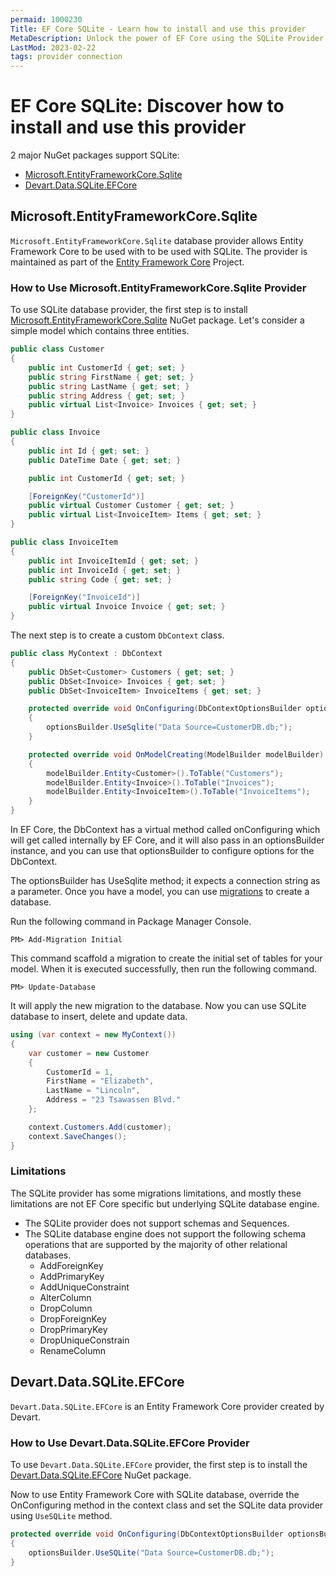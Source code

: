 ```yaml
---
permaid: 1000230
Title: EF Core SQLite - Learn how to install and use this provider
MetaDescription: Unlock the power of EF Core using the SQLite Provider. Learn how to use an SQLite database and which providers to install for entity framework core.
LastMod: 2023-02-22
tags: provider connection
---
```


# EF Core SQLite: Discover how to install and use this provider

2 major NuGet packages support SQLite:

- [Microsoft.EntityFrameworkCore.Sqlite](https://www.nuget.org/packages/Microsoft.EntityFrameworkCore.Sqlite/)
- [Devart.Data.SQLite.EFCore](https://www.nuget.org/packages/Devart.Data.SQLite.EFCore/)

## Microsoft.EntityFrameworkCore.Sqlite

`Microsoft.EntityFrameworkCore.Sqlite` database provider allows Entity Framework Core to be used with to be used with SQLite. The provider is maintained as part of the [Entity Framework Core](https://github.com/aspnet/EntityFrameworkCore) Project.

### How to Use Microsoft.EntityFrameworkCore.Sqlite Provider

To use SQLite database provider, the first step is to install [Microsoft.EntityFrameworkCore.Sqlite](https://www.nuget.org/packages/Microsoft.EntityFrameworkCore.Sqlite/) NuGet package. Let's consider a simple model which contains three entities.


```csharp
public class Customer
{
    public int CustomerId { get; set; }
    public string FirstName { get; set; }
    public string LastName { get; set; }
    public string Address { get; set; }
    public virtual List<Invoice> Invoices { get; set; }
}

public class Invoice
{
    public int Id { get; set; }
    public DateTime Date { get; set; }

    public int CustomerId { get; set; }

    [ForeignKey("CustomerId")]
    public virtual Customer Customer { get; set; }
    public virtual List<InvoiceItem> Items { get; set; }
}

public class InvoiceItem
{
    public int InvoiceItemId { get; set; }
    public int InvoiceId { get; set; }
    public string Code { get; set; }

    [ForeignKey("InvoiceId")]
    public virtual Invoice Invoice { get; set; }
}
```

The next step is to create a custom `DbContext` class.


```csharp
public class MyContext : DbContext
{
    public DbSet<Customer> Customers { get; set; }
    public DbSet<Invoice> Invoices { get; set; }
    public DbSet<InvoiceItem> InvoiceItems { get; set; }

    protected override void OnConfiguring(DbContextOptionsBuilder optionsBuilder)
    {
        optionsBuilder.UseSqlite("Data Source=CustomerDB.db;");
    }

    protected override void OnModelCreating(ModelBuilder modelBuilder)
    {
        modelBuilder.Entity<Customer>().ToTable("Customers");
        modelBuilder.Entity<Invoice>().ToTable("Invoices");
        modelBuilder.Entity<InvoiceItem>().ToTable("InvoiceItems");
    }
}
```

In EF Core, the DbContext has a virtual method called onConfiguring which will get called internally by EF Core, and it will also pass in an optionsBuilder instance, and you can use that optionsBuilder to configure options for the DbContext. 

The optionsBuilder has UseSqlite method; it expects a connection string as a parameter. Once you have a model, you can use [migrations](/migrations) to create a database.

Run the following command in Package Manager Console.

`PM> Add-Migration Initial` 

This command scaffold a migration to create the initial set of tables for your model. When it is executed successfully, then run the following command.

`PM> Update-Database`

It will apply the new migration to the database. Now you can use SQLite database to insert, delete and update data.


```csharp
using (var context = new MyContext())
{
    var customer = new Customer
    {
        CustomerId = 1,
        FirstName = "Elizabeth",
        LastName = "Lincoln",
        Address = "23 Tsawassen Blvd."
    };

    context.Customers.Add(customer);
    context.SaveChanges();
}
```

### Limitations

The SQLite provider has some migrations limitations, and mostly these limitations are not EF Core specific but underlying SQLite database engine.

 - The SQLite provider does not support schemas and Sequences. 
 - The SQLite database engine does not support the following schema operations that are supported by the majority of other relational databases.
   - AddForeignKey
   - AddPrimaryKey
   - AddUniqueConstraint
   - AlterColumn
   - DropColumn
   - DropForeignKey
   - DropPrimaryKey
   - DropUniqueConstrain
   - RenameColumn
   
## Devart.Data.SQLite.EFCore

`Devart.Data.SQLite.EFCore` is an Entity Framework Core provider created by Devart.

### How to Use Devart.Data.SQLite.EFCore Provider

To use `Devart.Data.SQLite.EFCore` provider, the first step is to install the [Devart.Data.SQLite.EFCore](https://www.nuget.org/packages/Devart.Data.SQLite.EFCore/) NuGet package. 

Now to use Entity Framework Core with SQLite database, override the OnConfiguring method in the context class and set the SQLite data provider using `UseSQLite` method. 


```csharp
protected override void OnConfiguring(DbContextOptionsBuilder optionsBuilder)
{
	optionsBuilder.UseSQLite("Data Source=CustomerDB.db;");
}
```
